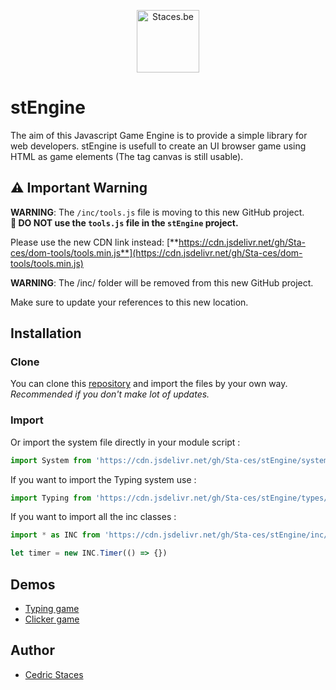 <p style="text-align:center;"><img src="https://staces.be/wp-content/uploads/2024/02/Traits.png" width="100" alt="Staces.be"></p>

# stEngine
The aim of this Javascript Game Engine is to provide a simple library for web developers. stEngine is usefull to create an UI browser game using HTML as game elements (The tag canvas is still usable).

## ⚠️ Important Warning

**WARNING**: The `/inc/tools.js` file is moving to this new GitHub project.  
**🚫 DO NOT use the `tools.js` file in the `stEngine` project.**

Please use the new CDN link instead:
[**https://cdn.jsdelivr.net/gh/Sta-ces/dom-tools/tools.min.js**](https://cdn.jsdelivr.net/gh/Sta-ces/dom-tools/tools.min.js)

**WARNING**: The /inc/ folder will be removed from this new GitHub project.

Make sure to update your references to this new location.

## Installation
### Clone
You can clone this [repository](https://github.com/Sta-ces/stEngine) and import the files by your own way.<br>
<em>Recommended if you don't make lot of updates.</em>

### Import
Or import the system file directly in your module script :
```javascript
import System from 'https://cdn.jsdelivr.net/gh/Sta-ces/stEngine/system.js'
```
If you want to import the Typing system use :
```javascript
import Typing from 'https://cdn.jsdelivr.net/gh/Sta-ces/stEngine/types/typing.js'
```
If you want to import all the inc classes :
```javascript
import * as INC from 'https://cdn.jsdelivr.net/gh/Sta-ces/stEngine/inc/inc.js'
```
```javascript
let timer = new INC.Timer(() => {})
```

## Demos
- [Typing game](https://games.grumpygreen.be/clavite/)
- [Clicker game](https://games.grumpygreen.be/zeventclicker/)

## Author
- [Cedric Staces](https://staces.be/)
